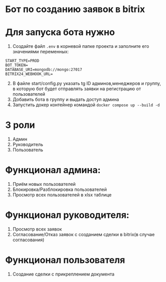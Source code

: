 # Бот по созданию заявок в bitrix

# Для запуска бота нужно
1. Создайте файл `.env` в корневой папке проекта и заполните его значениями переменных:
 ```
START_TYPE=PROD
BOT_TOKEN=
DATABASE_URI=mongodb://mongo:27017
BITRIX24_WEBHOOK_URL=
 ```
2. В файле start/config.py указать tg ID админов,менеджеров и группу, в которую бот будет отправлять заявки на регистрацию от пользователей
3. Добавить бота в группу и выдать доступ админа
4. Запустить докер контейнер командой
`docker compose up --build -d`

# 3 роли
1. Админ 
2. Руководитель
3. Пользователь

# Функционал админа:
1. Приём новых пользователей
2. Блокировка/Разблокировка пользователей
3. Просмотр всех пользователей в xlsx таблице

# Функционал руководителя:
1. Просмотр всех заявок
2. Согласование/Отказ заявок с созданием сделки в bitrix(в случае согласования)

# Функционал пользователя
1. Создание сделки с прикреплением документа


